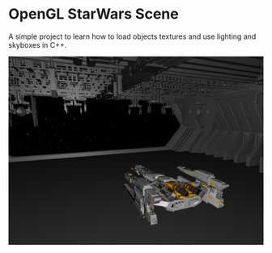 # OpenGL StarWars Scene

A simple project to learn how to load objects textures and use lighting and skyboxes in C++.

![1](https://github.com/diogogomesaraujo/opengl-starwars-scene/blob/main/1.png)
